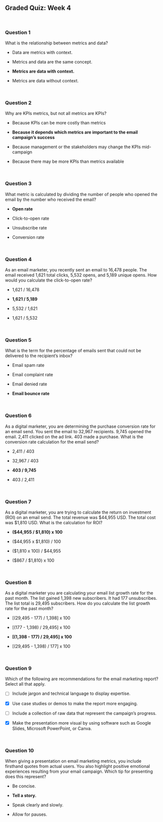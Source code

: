 ## Graded Quiz: Week 4

<br>

### Question 1

What is the relationship between metrics and data?


- Data are metrics with context.


- Metrics and data are the same concept.


- **Metrics are data with context.**


- Metrics are data without context.

<br>

### Question 2

Why are KPIs metrics, but not all metrics are KPIs?

- Because KPIs can be more costly than metrics


- **Because it depends which metrics are important to the email campaign’s success**


- Because management or the stakeholders may change the KPIs mid-campaign


- Because there may be more KPIs than metrics available

<br>

### Question 3

What metric is calculated by dividing the number of people who opened the email by the number who received the email?

- **Open rate**


- Click-to-open rate


- Unsubscribe rate


- Conversion rate

<br>

### Question 4

As an email marketer, you recently sent an email to 16,478 people. The email received 1,621 total clicks, 5,532 opens, and 5,189 unique opens. How would you calculate the click-to-open rate?

- 1,621 / 16,478


- **1,621 / 5,189**


- 5,532 / 1,621


- 1,621 / 5,532

<br>

### Question 5

What is the term for the percentage of emails sent that could not be delivered to the recipient’s inbox? 


- Email spam rate


- Email complaint rate


- Email denied rate


- **Email bounce rate**

<br>

### Question 6

As a digital marketer, you are determining the purchase conversion rate for an email send. You sent the email to 32,967 recipients. 9,745 opened the email. 2,411 clicked on the ad link. 403 made a purchase. What is the conversion rate calculation for the email send?

- 2,411 / 403


- 32,967 / 403


- **403 / 9,745**


- 403 / 2,411

<br>

### Question 7

As a digital marketer, you are trying to calculate the return on investment (ROI) on an email send. The total revenue was $44,955 USD. The total cost was $1,810 USD. What is the calculation for ROI?

- **($44,955 / $1,810) x 100**


- ($44,955 x $1,810) / 100 


- ($1,810 x 100) / $44,955


- ($867 / $1,810) x 100

<br>

### Question 8

As a digital marketer you are calculating your email list growth rate for the past month. The list gained 1,398 new subscribers. It had 177 unsubscribes. The list total is 29,495 subscribers. How do you calculate the list growth rate for the past month? 

- [(29,495 - 177) / 1,398] x 100


- [(177 - 1,398) / 29,495] x 100


- **[(1,398 - 177) / 29,495] x 100**


- [(29,495 - 1,398) / 177] x 100

<br>

### Question 9

Which of the following are recommendations for the email marketing report? Select all that apply.

+ [ ] Include jargon and technical language to display expertise.


+ [x] Use case studies or demos to make the report more engaging.


+ [ ] Include a collection of raw data that represent the campaign’s progress.


+ [x] Make the presentation more visual by using software such as Google Slides, Microsoft PowerPoint, or Canva.

<br>

### Question 10

When giving a presentation on email marketing metrics, you include firsthand quotes from actual users. You also highlight positive emotional experiences resulting from your email campaign. Which tip for presenting does this represent?

- Be concise.


- **Tell a story.**


- Speak clearly and slowly.


- Allow for pauses.



